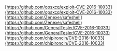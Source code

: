 [https://github.com/opsxcq/exploit-CVE-2016-10033](https://github.com/opsxcq/exploit-CVE-2016-10033)
[https://github.com/Zenexer/safeshell](https://github.com/Zenexer/safeshell)
[https://github.com/GeneralTesler/CVE-2016-10033](https://github.com/GeneralTesler/CVE-2016-10033)
[https://github.com/chipironcin/CVE-2016-10033](https://github.com/chipironcin/CVE-2016-10033)
